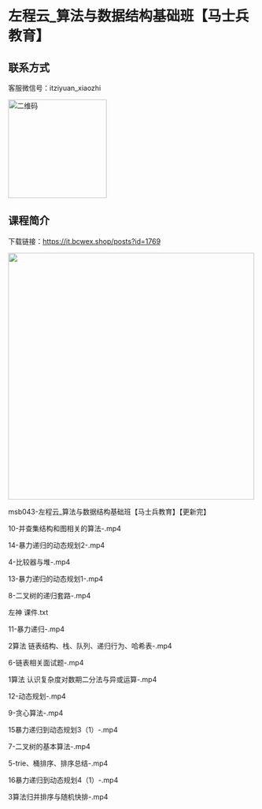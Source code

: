 # 左程云_算法与数据结构基础班【马士兵教育】

## 联系方式

客服微信号：itziyuan_xiaozhi

<img src="https://ziyuanyun.oss-cn-guangzhou.aliyuncs.com/common/20240614073449/666b82192834a.jpg" width="200" height="200" alt="二维码">

## 课程简介

下载链接：https://it.bcwex.shop/posts?id=1769

<img src="https://ziyuanyun.oss-cn-guangzhou.aliyuncs.com/yun/20240515183529/66448ff1a738f.jpg" width="500" alt="">

  msb043-左程云_算法与数据结构基础班【马士兵教育】【更新完】

 10-并查集结构和图相关的算法-.mp4

 14-暴力递归的动态规划2-.mp4

 4-比较器与堆-.mp4

 13-暴力递归的动态规划1-.mp4

 8-二叉树的递归套路-.mp4

 左神 课件.txt

 11-暴力递归-.mp4

 2算法 链表结构、栈、队列、递归行为、哈希表-.mp4

 6-链表相关面试题-.mp4

 1算法 认识复杂度对数期二分法与异或运算-.mp4

 12-动态规划-.mp4

 9-贪心算法-.mp4

 15暴力递归到动态规划3（1）-.mp4

 7-二叉树的基本算法-.mp4

 5-trie、桶排序、排序总结-.mp4

 16暴力递归到动态规划4（1）-.mp4

 3算法归并排序与随机快排-.mp4

  